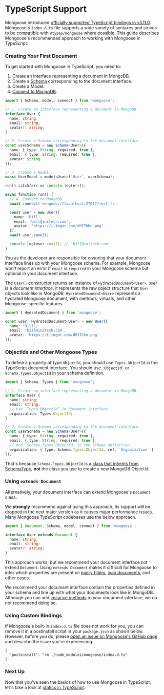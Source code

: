 # TypeScript Support

Mongoose introduced [officially supported TypeScript bindings in v5.11.0](https://thecodebarbarian.com/working-with-mongoose-in-typescript.html).
Mongoose's `index.d.ts` file supports a wide variety of syntaxes and strives to be compatible with `@types/mongoose` where possible.
This guide describes Mongoose's recommended approach to working with Mongoose in TypeScript.

### Creating Your First Document

To get started with Mongoose in TypeScript, you need to: 

1. Create an interface representing a document in MongoDB.
2. Create a [Schema](/docs/guide.html) corresponding to the document interface.
3. Create a Model.
4. [Connect to MongoDB](/docs/connections.html).

```typescript
import { Schema, model, connect } from 'mongoose';

// 1. Create an interface representing a document in MongoDB.
interface User {
  name: string;
  email: string;
  avatar?: string;
}

// 2. Create a Schema corresponding to the document interface.
const userSchema = new Schema<User>({
  name: { type: String, required: true },
  email: { type: String, required: true },
  avatar: String
});

// 3. Create a Model.
const UserModel = model<User>('User', userSchema);

run().catch(err => console.log(err));

async function run() {
  // 4. Connect to MongoDB
  await connect('mongodb://localhost:27017/test');

  const user = new User({
    name: 'Bill',
    email: 'bill@initech.com',
    avatar: 'https://i.imgur.com/dM7Thhn.png'
  });
  await user.save();

  console.log(user.email); // 'bill@initech.com'
}
```

You as the developer are responsible for ensuring that your document interface lines up with your Mongoose schema.
For example, Mongoose won't report an error if `email` is `required` in your Mongoose schema but optional in your document interface.

The `User()` constructor returns an instance of `HydratedDocument<User>`.
`User` is a _document interface_, it represents the raw object structure that `User` objects look like in MongoDB.
`HydratedDocument<User>` represents a hydrated Mongoose document, with methods, virtuals, and other Mongoose-specific features.

```ts
import { HydratedDocument } from 'mongoose';

const user: HydratedDocument<User> = new User({
  name: 'Bill',
  email: 'bill@initech.com',
  avatar: 'https://i.imgur.com/dM7Thhn.png'
});
```

### ObjectIds and Other Mongoose Types

To define a property of type `ObjectId`, you should use `Types.ObjectId` in the TypeScript document interface. You should use `'ObjectId'` or `Schema.Types.ObjectId` in your schema definition.

```ts
import { Schema, Types } from 'mongoose';

// 1. Create an interface representing a document in MongoDB.
interface User {
  name: string;
  email: string;
  // Use `Types.ObjectId` in document interface...
  organization: Types.ObjectId;
}

// 2. Create a Schema corresponding to the document interface.
const userSchema = new Schema<User>({
  name: { type: String, required: true },
  email: { type: String, required: true },
  // And `Schema.Types.ObjectId` in the schema definition.
  organization: { type: Schema.Types.ObjectId, ref: 'Organization' }
});
```

That's because `Schema.Types.ObjectId` is a [class that inherits from SchemaType](/docs/schematypes.html), **not** the class you use to create a new MongoDB ObjectId.

### Using `extends Document`

Alternatively, your document interface can extend Mongoose's `Document` class.

We **strongly** recommend against using this approach, its support will be dropped in the next major version as it causes major performance issues.
Many Mongoose TypeScript codebases use the below approach.

```typescript
import { Document, Schema, model, connect } from 'mongoose';

interface User extends Document {
  name: string;
  email: string;
  avatar?: string;
}
```

This approach works, but we recommend your document interface _not_ extend `Document`.
Using `extends Document` makes it difficult for Mongoose to infer which properties are present on [query filters](/docs/queries.html), [lean documents](/docs/tutorials/lean.html), and other cases.

We recommend your document interface contain the properties defined in your schema and line up with what your documents look like in MongoDB.
Although you can add [instance methods](/docs/guide.html#methods) to your document interface, we do not recommend doing so.

### Using Custom Bindings

If Mongoose's built-in `index.d.ts` file does not work for you, you can remove it in a postinstall script in your `package.json` as shown below.
However, before you do, please [open an issue on Mongoose's GitHub page](https://github.com/Automattic/mongoose/issues/new) and describe the issue you're experiencing.

```
{
  "postinstall": "rm ./node_modules/mongoose/index.d.ts"
}
```

### Next Up

Now that you've seen the basics of how to use Mongoose in TypeScript, let's take a look at [statics in TypeScript](/docs/typescript/statics.html).
